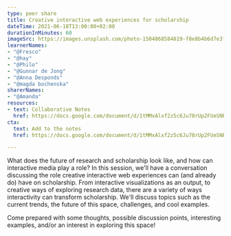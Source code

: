 ```yaml
---
type: peer share
title: Creative interactive web experiences for scholarship
dateTime: 2021-06-18T13:00:00+02:00
durationInMinutes: 60
imageSrc: https://images.unsplash.com/photo-1504868584819-f8e8b4b6d7e3?ixlib=rb-1.2.1&ixid=MnwxMjA3fDB8MHxwaG90by1wYWdlfHx8fGVufDB8fHx8&auto=format&fit=crop&w=1955&q=80
learnerNames:
- "@Fresco"
- "@hay"
- "@Philo"
- "@Gunnar de Jong"
- "@Anna Desponds"
- "@magda bochenska"
sharerNames:
- "@Amanda"
resources:
- text: Collaborative Notes
  href: https://docs.google.com/document/d/1tMMxAlxf2z5c6Ju78rUp2FUeSNRH16aB1eTLkei49fQ/edit
cta:
  text: Add to the notes
  href: https://docs.google.com/document/d/1tMMxAlxf2z5c6Ju78rUp2FUeSNRH16aB1eTLkei49fQ/edit

---
```

What does the future of research and scholarship look like, and how can interactive media play a role? In this session, we'll have a conversation discussing the role creative interactive web experiences can (and already do) have on scholarship. From interactive visualizations as an output, to creative ways of exploring research data, there are a variety of ways interactivity can transform scholarship. We'll discuss topics such as the current trends, the future of this space, challenges, and cool examples.
<!--more-->
Come prepared with some thoughts, possible discussion points, interesting examples, and/or an interest in exploring this space!